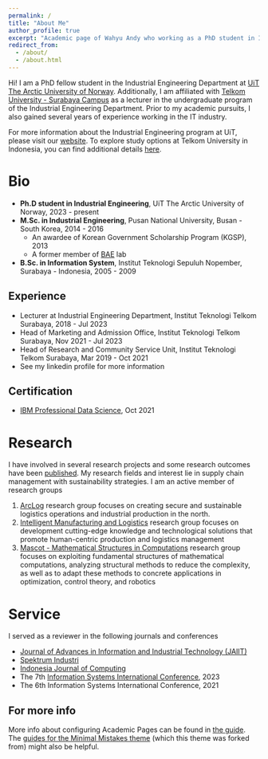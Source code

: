 ```yaml
---
permalink: /
title: "About Me"
author_profile: true
excerpt: "Academic page of Wahyu Andy who working as a PhD student in Industrial Engineering - excerpt"
redirect_from: 
  - /about/
  - /about.html
---
```


Hi! I am a PhD fellow student in the Industrial Engineering Department at [UiT The Arctic University of Norway](https://uit.no). Additionally, I am affiliated with [Telkom University - Surabaya Campus](https://surabaya.telkomuniversity.ac.id/) as a lecturer in the undergraduate program of the Industrial Engineering Department. Prior to my academic pursuits, I also gained several years of experience working in the IT industry.

For more information about the Industrial Engineering program at UiT, please visit our [website](https://uit.no/enhet/iit?p_dimension_id=210113). To explore study options at Telkom University in Indonesia, you can find additional details [here](https://smb.telkomuniversity.ac.id/). 

Bio
======
* **Ph.D student in Industrial Engineering**, UiT The Arctic University of Norway, 2023 - present
* **M.Sc. in Industrial Engineering**, Pusan National University, Busan - South Korea, 2014 - 2016
  * An awardee of Korean Government Scholarship Program (KGSP), 2013
  * A former member of [BAE](https://baelab.pusan.ac.kr/baelab/63110/subview.do) lab
* **B.Sc. in Information System**, Institut Teknologi Sepuluh Nopember, Surabaya - Indonesia, 2005 - 2009

Experience
------
* Lecturer at Industrial Engineering Department, Institut Teknologi Telkom Surabaya, 2018 - Jul 2023
* Head of Marketing and Admission Office, Institut Teknologi Telkom Surabaya, Nov 2021 - Jul 2023
* Head of Research and Community Service Unit, Institut Teknologi Telkom Surabaya, Mar 2019 - Oct 2021
* See my linkedin profile for more information

Certification
------
* [IBM Professional Data Science](https://coursera.org/share/fc4fdf59c987143a4709fe5eac1d37d1), Oct 2021


Research
======
I have involved in several research projects and some research outcomes have been [published](/publications). My research fields and interest lie in supply chain management with sustainability strategies.
I am an active member of research groups 
1. [ArcLog](https://uit.no/research/arclog-en) research group focuses on creating secure and sustainable logistics operations and industrial production in the north.
2. [Intelligent Manufacturing and Logistics](https://uit.no/research/inmalog) research group focuses on development cutting-edge knowledge and technological solutions that promote human-centric production and logistics management
3. [Mascot - Mathematical Structures in Computations](https://uit.no/research/mascot) research group focuses on exploiting fundamental structures of mathematical computations, analyzing structural methods to reduce the complexity, as well as to adapt these methods to concrete applications in optimization, control theory, and robotics

Service
======
I served as a reviewer in the following journals and conferences
* [Journal of Advances in Information and Industrial Technology (JAIIT)](https://journal.ittelkom-sby.ac.id/jaiit/home)
* [Spektrum Industri](https://journal3.uad.ac.id/index.php/spektrum)
* [Indonesia Journal of Computing](https://socj.telkomuniversity.ac.id/ojs/index.php/indojc)
* The 7th [Information Systems International Conference](https://isico.info), 2023
* The 6th Information Systems International Conference, 2021

For more info
------
More info about configuring Academic Pages can be found in [the guide](https://academicpages.github.io/markdown/). The [guides for the Minimal Mistakes theme](https://mmistakes.github.io/minimal-mistakes/docs/configuration/) (which this theme was forked from) might also be helpful.
